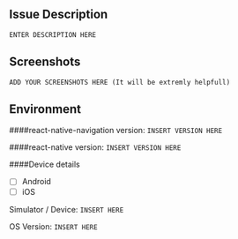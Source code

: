 

## Issue Description

```
ENTER DESCRIPTION HERE
```

## Screenshots

```
ADD YOUR SCREENSHOTS HERE (It will be extremly helpfull)
```

## Environment

####react-native-navigation version:
```INSERT VERSION HERE```

####react-native version:
```INSERT VERSION HERE```

####Device details
- [ ] Android
- [ ] iOS

Simulator / Device: ```INSERT HERE```

OS Version: ```INSERT HERE```

